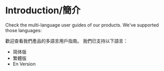 # Introduction/簡介
Check the multi-language user guides of our products.
We've supported those languages:

歡迎查看我們產品的多語言用戶指南。
我們已支持以下語言：



- 简体版
- 繁體版
- En Version